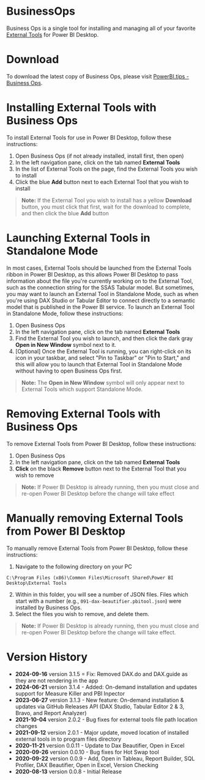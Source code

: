 # BusinessOps
Business Ops is a single tool for installing and managing all of your favorite [External Tools](https://docs.microsoft.com/en-us/power-bi/create-reports/desktop-external-tools) for Power BI Desktop.

# Download
To download the latest copy of Business Ops, please visit [PowerBI.tips - Business Ops](https://powerbi.tips/product/business-ops-beta/).

# Installing External Tools with Business Ops
To install External Tools for use in Power BI Desktop, follow these instructions:
1. Open Business Ops (if not already installed, install first, then open)
2. In the left navigation pane, click on the tab named **External Tools**
3. In the list of External Tools on the page, find the External Tools you wish to install
4. Click the blue **Add** button next to each External Tool that you wish to install
> **Note:** If the External Tool you wish to install has a yellow **Download** button, you must click that first, wait for the download to complete, and then click the blue **Add** button

# Launching External Tools in Standalone Mode
In most cases, External Tools should be launched from the External Tools ribbon in Power BI Desktop, as this allows Power BI Desktop to pass information about the file you're currently working on to the External Tool, such as the connection string for the SSAS Tabular model. But sometimes, you may want to launch an External Tool in Standalone Mode, such as when you're using DAX Studio or Tabular Editor to connect directly to a semantic model that is published in the Power BI service. To launch an External Tool in Standalone Mode, follow these instructions:
1. Open Business Ops
2. In the left navigation pane, click on the tab named **External Tools**
3. Find the External Tool you wish to launch, and then click the dark gray **Open in New Window** symbol next to it.
4. [Optional] Once the External Tool is running, you can right-click on its icon in your taskbar, and select "Pin to Taskbar" or "Pin to Start," and this will allow you to launch that External Tool in Standalone Mode without having to open Business Ops first.
> **Note:** The **Open in New Window** symbol will only appear next to External Tools which support Standalone Mode.

# Removing External Tools with Business Ops
To remove External Tools from Power BI Desktop, follow these instructions:
1. Open Business Ops
2. In the left navigation pane, click on the tab named **External Tools**
3. **Click** on the black **Remove** button next to the External Tool that you wish to remove
> **Note:** If Power BI Desktop is already running, then you must close and re-open Power BI Desktop before the change will take effect

# Manually removing External Tools from Power BI Desktop
To manually remove External Tools from Power BI Desktop, follow these instructions:
1. Navigate to the following directory on your PC
```
C:\Program Files (x86)\Common Files\Microsoft Shared\Power BI Desktop\External Tools
```
2. Within in this folder, you will see a number of JSON files. Files which start with a number (e.g., `091-dax-beautifier.pbitool.json`) were installed by Business Ops.
3. Select the files you wish to remove, and delete them.
> **Note:** If Power BI Desktop is already running, then you must close and re-open Power BI Desktop before the change will take effect.

# Version History
- **2024-09-16** version 3.1.5 = Fix: Removed DAX.do and DAX.guide as they are not rendering in the app
- **2024-06-21** version 3.1.4 - Added: On-demand installation and updates support for Measure Killer and PBI Inpector
- **2023-06-27** version 3.1.3 - New feature: On-demand installation & updates via GitHub Releases API (DAX Studio, Tabular Editor 2 & 3, Bravo, and Report Analyzer)
- **2021-10-04** version 2.0.2 - Bug fixes for external tools file path location changes
- **2021-09-12** version 2.0.1 - Major update, moved location of installed external tools in to program files directory
- **2020-11-21** version 0.0.11 - Update to Dax Beautifier, Open in Excel
- **2020-09-26** version 0.0.10 - Bug fixes for Hot Swap tool
- **2020-09-22** version 0.0.9 - Add, Open in Tableau, Report Builder, SQL Profiler, DAX Beautifier, Open in Excel, Version Checking
- **2020-08-13** version 0.0.8 - Initial Release
